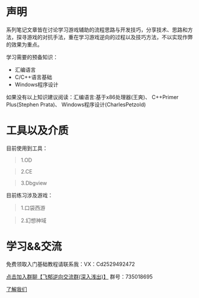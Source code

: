 声明
===
系列笔记文章皆在讨论学习游戏辅助的流程思路与开发技巧，分享技术、思路和方法，探寻游戏的对抗手法，重在学习游戏逆向的过程以及技巧方法，不以实现作弊的效果为重点。

学习需要的预备知识：
  * 汇编语言
  * C/C++语言基础
  * Windows程序设计
 
如果没有以上知识建议阅读：汇编语言:基于x86处理器(王爽)、 C++Primer Plus(Stephen Prata)、 Windows程序设计(CharlesPetzold)

工具以及介质
===

目前使用到工具：

 >1.OD

 >2.CE

 >3.Dbgview


目前练习涉及游戏：

 >1.口袋西游

 >2.幻想神域

  
学习&&交流
===
免费领取入门基础教程请联系我：VX：Cd2529492472

[点击加入群聊【飞郁逆向交流群(深入浅出)】](https://jq.qq.com/?_wv=1027&k=5hJCkRe)  群号：735018695

[了解我们](http://www.feiyuol.com/)
